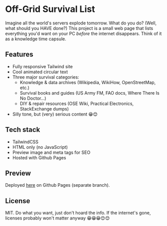 # Off-Grid Survival List

Imagine all the world's servers explode tomorrow. What do you do? (Well, what should you HAVE done?)
This project is a small web page that lists everything you'd want on your PC *before* the internet disappears. Think of it as a knowledge time capsule.  

## Features

- Fully responsive Tailwind site  
- Cool animated circular text  
- Three major survival categories:
  - Knowledge & data archives (Wikipedia, WikiHow, OpenStreetMap, etc.)
  - Survival books and guides (US Army FM, FAO docs, Where There Is No Doctor...)
  - DIY & repair resources (OSE Wiki, Practical Electronics, StackExchange dumps)
- Silly tone, but (very) serious content 😁😊

## Tech stack

- TailwindCSS
- HTML only (no JavaScript)  
- Preview image and meta tags for SEO  
- Hosted with Github Pages

## Preview

Deployed [here](https://samy-y.github.io/offgridsurvivallist/) on Github Pages (separate branch).

## License

MIT. Do what you want, just don't hoard the info.
If the internet's gone, licenses probably won't matter anyway 😁😁😁😊😊
